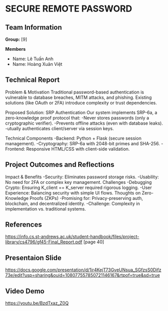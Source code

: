 # SECURE REMOTE PASSWORD

## Team Information
**Group:** [9]

**Members**

- Name: Lê Tuấn Anh
- Name: Hoàng Xuân Việt

  

## Technical Report
Problem & Motivation
Traditional password-based authentication is vulnerable to database breaches, MITM attacks, and phishing. Existing solutions (like OAuth or 2FA) introduce complexity or trust dependencies.

Proposed Solution: SRP Authentication
Our system implements SRP-6a, a zero-knowledge proof protocol that:
  -Never stores passwords (only a cryptographic verifier).
  -Prevents offline attacks (even with database leaks).
  -utually authenticates client/server via session keys.

Technical Components
  -Backend: Python + Flask (secure session management).
  -Cryptography: SRP-6a with 2048-bit primes and SHA-256.
  -Frontend: Responsive HTML/CSS with client-side validation.


## Project Outcomes and Reflections

Impact & Benefits
  -Security: Eliminates password storage risks.
  -Usability: No need for 2FA or complex key management.
Challenges
  -Debugging Crypto: Ensuring K_client == K_server required rigorous logging.
  -User Experience: Balancing security with simple UI flows.
Thoughts on Zero-Knowledge Proofs (ZKPs)
  -Promising for: Privacy-preserving auth, blockchain, and decentralized identity.
  -Challenge: Complexity in implementation vs. traditional systems.

## References

https://info.cs.st-andrews.ac.uk/student-handbook/files/project-library/cs4796/gf45-Final_Report.pdf [page 40]

## Presentaion Slide
https://docs.google.com/presentation/d/1ir4KejT73GveUNsua_SGfzsS0Difz73e/edit?usp=sharing&ouid=108077557850721146167&rtpof=true&sd=true

## Video Demo 

https://youtu.be/BzdTxaz_Z0Q

